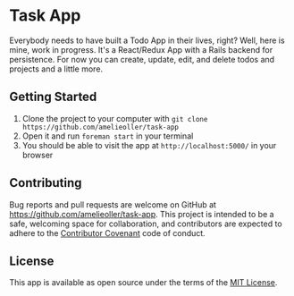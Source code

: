 # Task App
Everybody needs to have built a Todo App in their lives, right? Well, here is mine, work in progress. It's a React/Redux App with a Rails backend for persistence. For now you can create, update, edit, and delete todos and projects and a little more.

## Getting Started
1. Clone the project to your computer with `git clone https://github.com/amelieoller/task-app`
2. Open it and run `foreman start` in your terminal
3. You should be able to visit the app at `http://localhost:5000/` in your browser

## Contributing
Bug reports and pull requests are welcome on GitHub at https://github.com/amelieoller/task-app. This project is intended to be a safe, welcoming space for collaboration, and contributors are expected to adhere to the [Contributor Covenant](http://contributor-covenant.org) code of conduct.

## License
This app is available as open source under the terms of the [MIT License](http://opensource.org/licenses/MIT).
